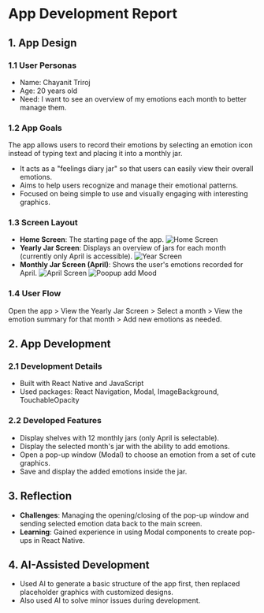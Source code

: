 # App Development Report

## 1. App Design

### 1.1 User Personas
- Name: Chayanit Triroj
- Age: 20 years old
- Need: I want to see an overview of my emotions each month to better manage them.

### 1.2 App Goals
The app allows users to record their emotions by selecting an emotion icon instead of typing text and placing it into a monthly jar.
- It acts as a "feelings diary jar" so that users can easily view their overall emotions.
- Aims to help users recognize and manage their emotional patterns.
- Focused on being simple to use and visually engaging with interesting graphics.

### 1.3 Screen Layout
- **Home Screen**: The starting page of the app.
![Home Screen](src/assets/HomeScreen.png)
- **Yearly Jar Screen**: Displays an overview of jars for each month (currently only April is accessible).
![Year Screen](src/assets/YearScreen.png)
- **Monthly Jar Screen (April)**: Shows the user's emotions recorded for April.
![April Screen](src/assets/AprilScreen.png)
![Poopup add Mood](src/assets/Popup.png)

### 1.4 User Flow
Open the app > View the Yearly Jar Screen > Select a month > View the emotion summary for that month > Add new emotions as needed.

## 2. App Development

### 2.1 Development Details
- Built with React Native and JavaScript
- Used packages: React Navigation, Modal, ImageBackground, TouchableOpacity

### 2.2 Developed Features
- Display shelves with 12 monthly jars (only April is selectable).
- Display the selected month's jar with the ability to add emotions.
- Open a pop-up window (Modal) to choose an emotion from a set of cute graphics.
- Save and display the added emotions inside the jar.

## 3. Reflection
- **Challenges**: Managing the opening/closing of the pop-up window and sending selected emotion data back to the main screen.
- **Learning**: Gained experience in using Modal components to create pop-ups in React Native.

## 4. AI-Assisted Development
- Used AI to generate a basic structure of the app first, then replaced placeholder graphics with customized designs.
- Also used AI to solve minor issues during development.


